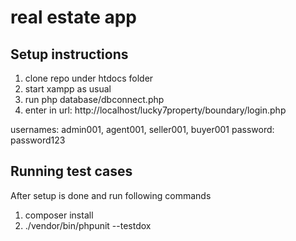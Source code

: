 # real estate app

## Setup instructions
  1) clone repo under htdocs folder
  2) start xampp as usual 
  3) run php database/dbconnect.php
  4) enter in url: http://localhost/lucky7property/boundary/login.php
     
  usernames: admin001, agent001, seller001, buyer001
  password: password123
  
## Running test cases
  After setup is done and run following commands
  1) composer install
  2) ./vendor/bin/phpunit --testdox
